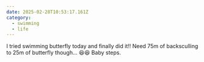 ```yaml
---
date: 2025-02-28T10:53:17.161Z
category:
  - swimming
  - life
---
```


I tried swimming butterfly today and finally did it!! Need 75m of backsculling to 25m of butterfly though... 😆😆 Baby steps.
